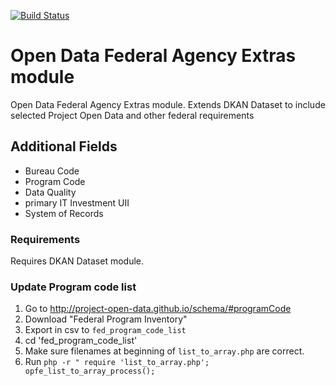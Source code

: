 [![Build Status](https://travis-ci.org/NuCivic/open_data_federal_extras.svg?branch=master)](https://travis-ci.org/NuCivic/open_data_federal_extras)

Open Data Federal Agency Extras module
========================

Open Data Federal Agency Extras module. Extends DKAN Dataset to include selected Project Open Data and other federal requirements

## Additional Fields

 * Bureau Code
 * Program Code
 * Data Quality
 * primary IT Investment UII
 * System of Records


### Requirements
Requires DKAN Dataset module.

### Update Program code list
1. Go to http://project-open-data.github.io/schema/#programCode
2. Download "Federal Program Inventory"
3. Export in csv to ``fed_program_code_list``
4. cd 'fed_program_code_list'
6. Make sure filenames at beginning of ``list_to_array.php`` are correct.
5. Run ``php -r " require 'list_to_array.php'; opfe_list_to_array_process();``
